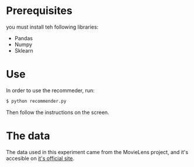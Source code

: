 # Prerequisites
you must install teh following libraries:

* Pandas
* Numpy
* Sklearn
    
# Use
In order to use the recommeder, run: 
```bash
$ python recommender.py
```

Then follow the instructions on the screen. 

# The data
The data used in this experiment came from the MovieLens project, and it's accesible on [it's official site](https://grouplens.org/datasets/movielens/).
